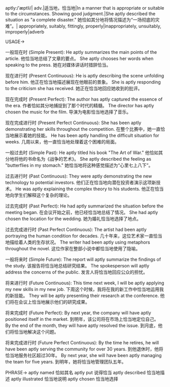 aptly:/ˈæptli/| adv.|适当地，恰当地|In a manner that is appropriate or suitable to the circumstances.  Showing good judgment.|She aptly described the situation as "a complete disaster." 她恰如其分地将情况描述为“一场彻底的灾难”。| appropriately, suitably, fittingly, properly|inappropriately, unsuitably, improperly|adverb

USAGE->

一般现在时 (Simple Present):
He aptly summarizes the main points of the article.  他恰当地总结了文章的要点。
She aptly chooses her words when speaking to the press.  她在对媒体讲话时措辞恰当。

现在进行时 (Present Continuous):
He is aptly describing the scene unfolding before him. 他正在恰当地描述展现在他眼前的景象。
She is aptly responding to the criticism she has received. 她正在恰当地回应她收到的批评。

现在完成时 (Present Perfect):
The author has aptly captured the essence of the era. 作者恰如其分地捕捉到了那个时代的精髓。
The director has aptly chosen the music for the film. 导演为电影恰当地选择了音乐。

现在完成进行时 (Present Perfect Continuous):
She has been aptly demonstrating her skills throughout the competition.  在整个比赛中，她一直恰当地展示着她的技能。
He has been aptly handling the difficult situation for weeks.  几周以来，他一直恰当地处理着这个困难的局面。

一般过去时 (Simple Past):
He aptly titled his book "The Art of War."  他恰如其分地将他的书命名为《战争的艺术》。
She aptly described the feeling as "butterflies in my stomach." 她恰当地将这种感觉描述为“心里七上八下”。

过去进行时 (Past Continuous):
They were aptly demonstrating the new technology to potential investors. 他们正在恰当地向潜在投资者演示这项新技术。
He was aptly explaining the complex theory to his students. 他正在恰当地向学生们解释这个复杂的理论。

过去完成时 (Past Perfect):
He had aptly summarized the situation before the meeting began.  在会议开始之前，他已经恰当地总结了情况。
She had aptly chosen the location for the wedding. 她为婚礼恰当地选择了地点。

过去完成进行时 (Past Perfect Continuous):
The artist had been aptly portraying the human condition for decades. 几十年来，这位艺术家一直恰当地描绘着人类的生存状况。
The writer had been aptly using metaphors throughout the novel.  这位作家在整部小说中都恰当地使用了隐喻。


一般将来时 (Simple Future):
The report will aptly summarize the findings of the study.  该报告将恰当地总结研究结果。
The spokesperson will aptly address the concerns of the public. 发言人将恰当地回应公众的担忧。


将来进行时 (Future Continuous):
This time next week, I will be aptly applying my new skills in my new job. 下周这个时候，我将在我的新工作中恰当地运用我的新技能。
They will be aptly presenting their research at the conference.  他们将在会议上恰当地展示他们的研究成果。


将来完成时 (Future Perfect):
By next year, the company will have aptly positioned itself in the market. 到明年，该公司将在市场上恰当地定位自己。
By the end of the month, they will have aptly resolved the issue. 到月底，他们将恰当地解决这个问题。


将来完成进行时 (Future Perfect Continuous):
By the time he retires, he will have been aptly serving the community for over 30 years.  到他退休时，他将恰当地服务社区超过30年。
By next year, she will have been aptly managing the team for five years.  到明年，她将恰当地管理团队五年。


PHRASE->
aptly named 恰如其名
aptly put  说得恰当
aptly described  恰当地描述
aptly illustrated  恰当地说明
aptly chosen  恰当地选择
